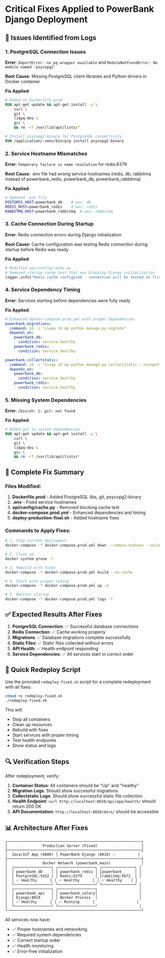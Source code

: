 # Critical Fixes Applied to PowerBank Django Deployment

## 🚨 Issues Identified from Logs

### 1. PostgreSQL Connection Issues
**Error**: `ImportError: no pq wrapper available` and `ModuleNotFoundError: No module named 'psycopg2'`

**Root Cause**: Missing PostgreSQL client libraries and Python drivers in Docker container

**Fix Applied**:
```dockerfile
# Added to Dockerfile.prod
RUN apt-get update && apt-get install -y \
    curl \
    git \
    libpq-dev \
    gcc \
    && rm -rf /var/lib/apt/lists/*

# Install psycopg2-binary for PostgreSQL connectivity
RUN /application/.venv/bin/pip install psycopg2-binary
```

### 2. Service Hostname Mismatches
**Error**: `Temporary failure in name resolution` for redis:6379

**Root Cause**: .env file had wrong service hostnames (redis, db, rabbitmq instead of powerbank_redis, powerbank_db, powerbank_rabbitmq)

**Fix Applied**:
```bash
# Updated .env file
POSTGRES_HOST=powerbank_db    # was: db
REDIS_HOST=powerbank_redis    # was: redis
RABBITMQ_HOST=powerbank_rabbitmq  # was: rabbitmq
```

### 3. Cache Connection During Startup
**Error**: Redis connection errors during Django initialization

**Root Cause**: Cache configuration was testing Redis connection during startup before Redis was ready

**Fix Applied**:
```python
# Modified api/config/cache.py
# Removed startup cache test that was blocking Django initialization
logger.info("Redis cache configured - connection will be tested on first use")
```

### 4. Service Dependency Timing
**Error**: Services starting before dependencies were fully ready

**Fix Applied**:
```yaml
# Enhanced docker-compose.prod.yml with proper dependencies
powerbank_migrations:
  command: sh -c "sleep 10 && python manage.py migrate"
  depends_on:
    powerbank_db:
      condition: service_healthy
    powerbank_redis:
      condition: service_healthy

powerbank_collectstatic:
  command: sh -c "sleep 10 && python manage.py collectstatic --noinput"
  depends_on:
    powerbank_db:
      condition: service_healthy
    powerbank_redis:
      condition: service_healthy
```

### 5. Missing System Dependencies
**Error**: `/bin/sh: 1: git: not found`

**Fix Applied**:
```dockerfile
# Added git to system dependencies
RUN apt-get update && apt-get install -y \
    curl \
    git \
    libpq-dev \
    gcc \
    && rm -rf /var/lib/apt/lists/*
```

## 🔧 Complete Fix Summary

### Files Modified:
1. **Dockerfile.prod** - Added PostgreSQL libs, git, psycopg2-binary
2. **.env** - Fixed service hostnames
3. **api/config/cache.py** - Removed blocking cache test
4. **docker-compose.prod.yml** - Enhanced dependencies and timing
5. **deploy-production-final.sh** - Added hostname fixes

### Commands to Apply Fixes:

```bash
# 1. Stop current deployment
docker-compose -f docker-compose.prod.yml down --remove-orphans --volumes

# 2. Clean up
docker system prune -f

# 3. Rebuild with fixes
docker-compose -f docker-compose.prod.yml build --no-cache

# 4. Start with proper timing
docker-compose -f docker-compose.prod.yml up -d

# 5. Monitor startup
docker-compose -f docker-compose.prod.yml logs -f
```

## ✅ Expected Results After Fixes

1. **PostgreSQL Connection**: ✅ Successful database connections
2. **Redis Connection**: ✅ Cache working properly
3. **Migrations**: ✅ Database migrations complete successfully
4. **Static Files**: ✅ Static files collected without errors
5. **API Health**: ✅ Health endpoint responding
6. **Service Dependencies**: ✅ All services start in correct order

## 🚀 Quick Redeploy Script

Use the provided `redeploy-fixed.sh` script for a complete redeployment with all fixes:

```bash
chmod +x redeploy-fixed.sh
./redeploy-fixed.sh
```

This will:
- Stop all containers
- Clean up resources
- Rebuild with fixes
- Start services with proper timing
- Test health endpoints
- Show status and logs

## 🔍 Verification Steps

After redeployment, verify:

1. **Container Status**: All containers should be "Up" and "healthy"
2. **Migration Logs**: Should show successful migrations
3. **Collectstatic Logs**: Should show successful static file collection
4. **Health Endpoint**: `curl http://localhost:8010/api/app/health/` should return 200 OK
5. **API Documentation**: `http://localhost:8010/docs/` should be accessible

## 📊 Architecture After Fixes

```
┌─────────────────────────────────────────────────────────────┐
│                Production Server (Fixed)                    │
├─────────────────────────────────────────────────────────────┤
│  Java/IoT App (8080) │ PowerBank Django (8010) ✅          │
├─────────────────────────────────────────────────────────────┤
│                Docker Network (powerbank_main)              │
│  ┌─────────────────┐ ┌─────────────────┐ ┌───────────────┐ │
│  │ powerbank_db    │ │ powerbank_redis │ │powerbank_     │ │
│  │ PostgreSQL:5432 │ │ Redis:6379      │ │rabbitmq:5672  │ │
│  │ ✅ Healthy      │ │ ✅ Healthy      │ │ ✅ Healthy    │ │
│  └─────────────────┘ └─────────────────┘ └───────────────┘ │
│  ┌─────────────────┐ ┌─────────────────┐                   │
│  │ powerbank_api   │ │ powerbank_celery│                   │
│  │ Django:8010     │ │ Worker Process  │                   │
│  │ ✅ Healthy      │ │ ✅ Running      │                   │
│  └─────────────────┘ └─────────────────┘                   │
└─────────────────────────────────────────────────────────────┘
```

All services now have:
- ✅ Proper hostnames and networking
- ✅ Required system dependencies
- ✅ Correct startup order
- ✅ Health monitoring
- ✅ Error-free initialization